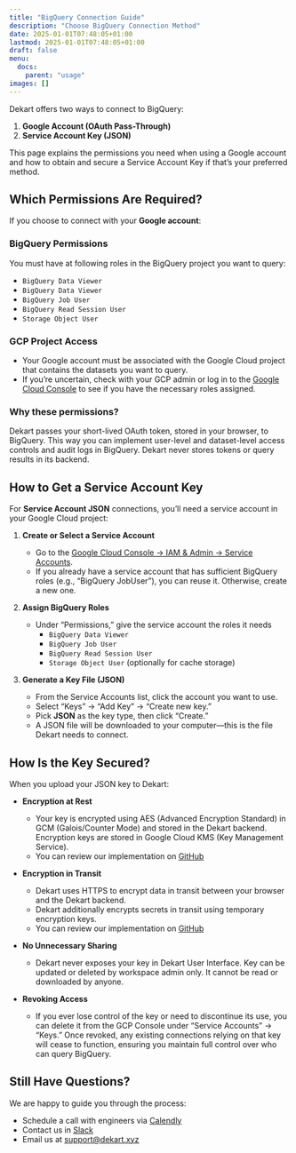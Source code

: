 ```yaml
---
title: "BigQuery Connection Guide"
description: "Choose BigQuery Connection Method"
date: 2025-01-01T07:48:05+01:00
lastmod: 2025-01-01T07:48:05+01:00
draft: false
menu:
  docs:
    parent: "usage"
images: []
---
```


Dekart offers two ways to connect to BigQuery:

1. **Google Account (OAuth Pass-Through)**
2. **Service Account Key (JSON)**

This page explains the permissions you need when using a Google account and how to obtain and secure a Service Account Key if that’s your preferred method.


## Which Permissions Are Required?

If you choose to connect with your **Google account**:

### BigQuery Permissions

You must have at following roles in the BigQuery project you want to query:
 -  `BigQuery Data Viewer`
 -   `BigQuery Data Viewer`
 -    `BigQuery Job User`
 -    `BigQuery Read Session User`
 -    `Storage Object User`

### GCP Project Access

  - Your Google account must be associated with the Google Cloud project that contains the datasets you want to query.
  - If you’re uncertain, check with your GCP admin or log in to the [Google Cloud Console](https://console.cloud.google.com/) to see if you have the necessary roles assigned.

### Why these permissions?

Dekart passes your short-lived OAuth token, stored in your browser, to BigQuery. This way you can implement user-level and dataset-level access controls and audit logs in BigQuery. Dekart never stores tokens or query results in its backend.



## How to Get a Service Account Key

For **Service Account JSON** connections, you’ll need a service account in your Google Cloud project:

1. **Create or Select a Service Account**
   - Go to the [Google Cloud Console → IAM & Admin → Service Accounts](https://console.cloud.google.com/iam-admin/serviceaccounts).
   - If you already have a service account that has sufficient BigQuery roles (e.g., “BigQuery JobUser”), you can reuse it. Otherwise, create a new one.

2. **Assign BigQuery Roles**
   - Under “Permissions,” give the service account the roles it needs
     - `BigQuery Data Viewer`
     - `BigQuery Job User`
     - `BigQuery Read Session User`
     - `Storage Object User` (optionally for cache storage)


3. **Generate a Key File (JSON)**
   - From the Service Accounts list, click the account you want to use.
   - Select “Keys” → “Add Key” → “Create new key.”
   - Pick **JSON** as the key type, then click “Create.”
   - A JSON file will be downloaded to your computer—this is the file Dekart needs to connect.


## How Is the Key Secured?

When you upload your JSON key to Dekart:

- **Encryption at Rest**
  - Your key is encrypted using AES (Advanced Encryption Standard) in GCM (Galois/Counter Mode) and stored in the Dekart backend. Encryption keys are stored in Google Cloud KMS (Key Management Service).
  - You can review our implementation on [GitHub](https://github.com/dekart-xyz/dekart/blob/main/src/server/secrets/secrets.go)

- **Encryption in Transit**
  - Dekart uses HTTPS to encrypt data in transit between your browser and the Dekart backend.
  - Dekart additionally encrypts secrets in transit using temporary encryption keys.
  - You can review our implementation on [GitHub](https://github.com/dekart-xyz/dekart/blob/b093ff5e5f0a24ae4e13604253dfcc56f2465a0f/src/client/actions/connection.js#L211)
- **No Unnecessary Sharing**
  - Dekart never exposes your key in Dekart User Interface. Key can be updated or deleted by workspace admin only. It cannot be read or downloaded by anyone.

- **Revoking Access**
  - If you ever lose control of the key or need to discontinue its use, you can delete it from the GCP Console under “Service Accounts” → “Keys.” Once revoked, any existing connections relying on that key will cease to function, ensuring you maintain full control over who can query BigQuery.


## Still Have Questions?

We are happy to guide you through the process:

- Schedule a call with engineers via [Calendly](https://calendly.com/vladi-dekart/30min)
- Contact us in [Slack](https://slack.dekart.xyz/)
- Email us at [support@dekart.xyz](mailto:support@dekart.xyz)
